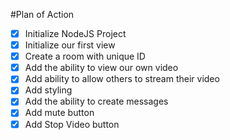 #Plan of Action

- [X] Initialize NodeJS Project
- [X] Initialize our first view
- [X] Create a room with unique ID
- [X] Add the ability to view our own video
- [X] Add ability to allow others to stream their video
- [X] Add styling
- [X] Add the ability to create messages
- [X] Add  mute button
- [X] Add Stop Video button